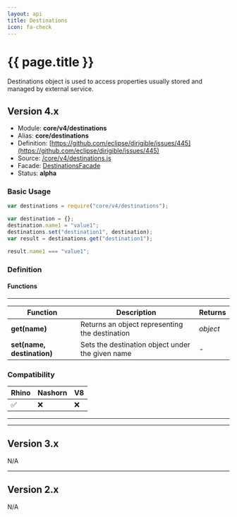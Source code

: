 ```yaml
---
layout: api
title: Destinations
icon: fa-check
---
```


{{ page.title }}
===

Destinations object is used to access properties usually stored and managed by external service. 

Version 4.x
---

- Module: **core/v4/destinations**
- Alias: **core/destinations**
- Definition: [https://github.com/eclipse/dirigible/issues/445](https://github.com/eclipse/dirigible/issues/445)
- Source: [/core/v4/destinations.js](https://github.com/dirigiblelabs/api-core/blob/master/core/v4/destinations.js)
- Facade: [DestinationsFacade](https://github.com/eclipse/dirigible/blob/master/api/api-facade/api-core/src/main/java/org/eclipse/dirigible/api/v3/core/DestinationsFacade.java)
- Status: **alpha**

### Basic Usage

```javascript
var destinations = require("core/v4/destinations");

var destination = {};
destination.name1 = "value1";
destinations.set("destination1", destination);
var result = destinations.get("destination1");

result.name1 === "value1";
```


### Definition

#### Functions

---

Function     | Description | Returns
------------ | ----------- | --------
**get(name)**   | Returns an object representing the destination | *object*
**set(name, destination)**   | Sets the destination object under the given name | -



### Compatibility

Rhino | Nashorn | V8
----- | ------- | --------
 ✅  | ❌  | ❌
 
 
 ---
 
  ---
 
 
 Version 3.x
---
 
N/A

 ---
 
 
 Version 2.x
---
 
N/A
